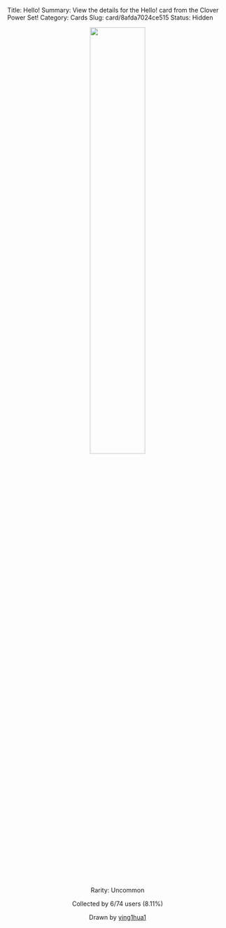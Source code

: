 Title: Hello!
Summary: View the details for the Hello! card from the Clover Power Set!
Category: Cards
Slug: card/8afda7024ce515
Status: Hidden

<center><a href='/images/cards/8afda7024ce515.png'><img src='/images/cards/8afda7024ce515.png' width='50%'></a>

Rarity: Uncommon

Collected by 6/74 users (8.11%)

Drawn by <a href='https://twitter.com/ying1hua1'>ying1hua1</a></center>
